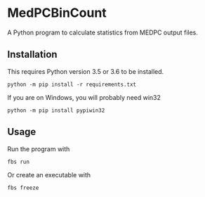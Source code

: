 # MedPCBinCount
A Python program to calculate statistics from MEDPC output files.

## Installation
This requires Python version 3.5 or 3.6 to be installed.

```
python -m pip install -r requirements.txt
```

If you are on Windows, you will probably need win32

```
python -m pip install pypiwin32
```

## Usage
Run the program with
```
fbs run
```

Or create an executable with

```
fbs freeze
```